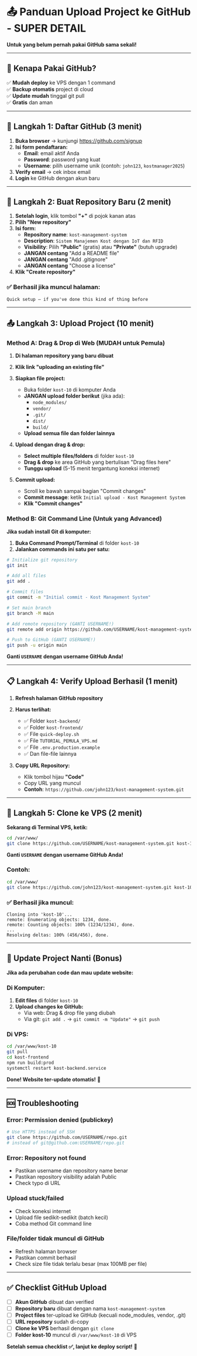 # 📤 Panduan Upload Project ke GitHub - SUPER DETAIL

**Untuk yang belum pernah pakai GitHub sama sekali!**

---

## 🎯 Kenapa Pakai GitHub?

✅ **Mudah deploy** ke VPS dengan 1 command  
✅ **Backup otomatis** project di cloud  
✅ **Update mudah** tinggal git pull  
✅ **Gratis** dan aman  

---

## 📱 Langkah 1: Daftar GitHub (3 menit)

1. **Buka browser** → kunjungi https://github.com/signup
2. **Isi form pendaftaran:**
   - **Email**: email aktif Anda
   - **Password**: password yang kuat
   - **Username**: pilih username unik (contoh: `john123`, `kostmanager2025`)
3. **Verify email** → cek inbox email
4. **Login** ke GitHub dengan akun baru

---

## 📁 Langkah 2: Buat Repository Baru (2 menit)

1. **Setelah login**, klik tombol **"+"** di pojok kanan atas
2. **Pilih "New repository"**
3. **Isi form:**
   - **Repository name**: `kost-management-system`
   - **Description**: `Sistem Manajemen Kost dengan IoT dan RFID`
   - **Visibility**: Pilih **"Public"** (gratis) atau **"Private"** (butuh upgrade)
   - **JANGAN centang** "Add a README file"
   - **JANGAN centang** "Add .gitignore"
   - **JANGAN centang** "Choose a license"
4. **Klik "Create repository"**

### ✅ **Berhasil jika muncul halaman:**
```
Quick setup — if you've done this kind of thing before
```

---

## 📤 Langkah 3: Upload Project (10 menit)

### **Method A: Drag & Drop di Web (MUDAH untuk Pemula)**

1. **Di halaman repository yang baru dibuat**
2. **Klik link "uploading an existing file"**
3. **Siapkan file project:**
   - Buka folder `kost-10` di komputer Anda
   - **JANGAN upload folder berikut** (jika ada):
     - `node_modules/`
     - `vendor/`
     - `.git/`
     - `dist/`
     - `build/`
   - **Upload semua file dan folder lainnya**

4. **Upload dengan drag & drop:**
   - **Select multiple files/folders** di folder `kost-10`
   - **Drag & drop** ke area GitHub yang bertulisan "Drag files here"
   - **Tunggu upload** (5-15 menit tergantung koneksi internet)

5. **Commit upload:**
   - Scroll ke bawah sampai bagian "Commit changes"
   - **Commit message**: ketik `Initial upload - Kost Management System`
   - **Klik "Commit changes"**

### **Method B: Git Command Line (Untuk yang Advanced)**

**Jika sudah install Git di komputer:**

1. **Buka Command Prompt/Terminal** di folder `kost-10`
2. **Jalankan commands ini satu per satu:**

```bash
# Initialize git repository
git init

# Add all files
git add .

# Commit files
git commit -m "Initial commit - Kost Management System"

# Set main branch
git branch -M main

# Add remote repository (GANTI USERNAME!)
git remote add origin https://github.com/USERNAME/kost-management-system.git

# Push to GitHub (GANTI USERNAME!)
git push -u origin main
```

**Ganti `USERNAME` dengan username GitHub Anda!**

---

## 📋 Langkah 4: Verify Upload Berhasil (1 menit)

1. **Refresh halaman GitHub repository**
2. **Harus terlihat:**
   - ✅ Folder `kost-backend/`
   - ✅ Folder `kost-frontend/`
   - ✅ File `quick-deploy.sh`
   - ✅ File `TUTORIAL_PEMULA_VPS.md`
   - ✅ File `.env.production.example`
   - ✅ Dan file-file lainnya

3. **Copy URL Repository:**
   - Klik tombol hijau **"Code"**
   - Copy URL yang muncul
   - **Contoh**: `https://github.com/john123/kost-management-system.git`

---

## 🚀 Langkah 5: Clone ke VPS (2 menit)

**Sekarang di Terminal VPS, ketik:**

```bash
cd /var/www/
git clone https://github.com/USERNAME/kost-management-system.git kost-10
```

**Ganti `USERNAME` dengan username GitHub Anda!**

### **Contoh:**
```bash
cd /var/www/
git clone https://github.com/john123/kost-management-system.git kost-10
```

### ✅ **Berhasil jika muncul:**
```
Cloning into 'kost-10'...
remote: Enumerating objects: 1234, done.
remote: Counting objects: 100% (1234/1234), done.
...
Resolving deltas: 100% (456/456), done.
```

---

## 🔄 Update Project Nanti (Bonus)

**Jika ada perubahan code dan mau update website:**

### **Di Komputer:**
1. **Edit files** di folder `kost-10`  
2. **Upload changes ke GitHub:**
   - Via web: Drag & drop file yang diubah
   - Via git: `git add .` → `git commit -m "Update"` → `git push`

### **Di VPS:**
```bash
cd /var/www/kost-10
git pull
cd kost-frontend
npm run build:prod
systemctl restart kost-backend.service
```

**Done! Website ter-update otomatis!** 🎉

---

## 🆘 Troubleshooting

### **Error: Permission denied (publickey)**
```bash
# Use HTTPS instead of SSH
git clone https://github.com/USERNAME/repo.git
# instead of git@github.com:USERNAME/repo.git
```

### **Error: Repository not found**
- Pastikan username dan repository name benar
- Pastikan repository visibility adalah Public
- Check typo di URL

### **Upload stuck/failed**
- Check koneksi internet
- Upload file sedikit-sedikit (batch kecil)
- Coba method Git command line

### **File/folder tidak muncul di GitHub**
- Refresh halaman browser
- Pastikan commit berhasil
- Check size file tidak terlalu besar (max 100MB per file)

---

## ✅ Checklist GitHub Upload

- [ ] **Akun GitHub** dibuat dan verified
- [ ] **Repository baru** dibuat dengan nama `kost-management-system`
- [ ] **Project files** ter-upload ke GitHub (kecuali node_modules, vendor, .git)
- [ ] **URL repository** sudah di-copy
- [ ] **Clone ke VPS** berhasil dengan `git clone`
- [ ] **Folder kost-10** muncul di `/var/www/kost-10` di VPS

**Setelah semua checklist ✅, lanjut ke deploy script!** 🚀